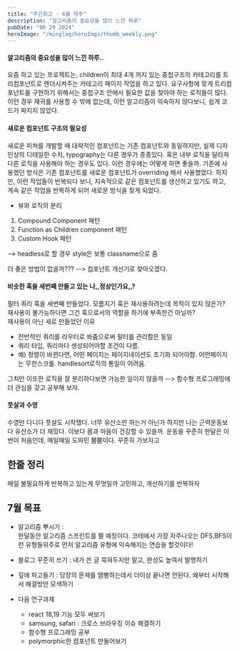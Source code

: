 ```yaml
---
title: "주간회고 - 6월 막주"
description: "알고리즘의 중요성을 많이 느낀 하루"
pubDate: "06 29 2024"
heroImage: "/minglog/heroImgs/thumb_weekly.png"
---
```


#### 알고리즘의 중요성을 많이 느낀 하루..

요즘 하고 있는 프로젝트는, children이 최대 4개 까지 있는 중첩구조의 카테고리를
트리컴포넌트로 렌더시켜주는 카테고리 페이지 작업을 하고 있다.
요구사항에 맞게 트리컴포넌트를 구현하기 위해서는 중첩구조 안에서 필요한 값을 찾아야 하는 로직들이 많다.
이런 경우 재귀를 사용할 수 밖에 없는데,
이런 알고리즘이 익숙하지 않다보니, 쉽게 코드가 짜지지 않았다.

#### 새로운 컴포넌트 구조의 필요성

새로운 피쳐를 개발할 때 대략적인 컴포넌트는 기존 컴포넌트와 동일하지만,
실제 디자인상의 디테일한 수치, typography는 다른 경우가 종종있다.
혹은 내부 로직을 달라져 다른 로직을 사용해야 하는 경우도 있다.
이런 경우에는 어떻게 하면 좋을까.
기존에 사용했던 방식은 기존 컴포넌트를 새로운 컴포넌트가 overriding 해서 사용했었다.
하지만, 이런 작업들이 반복되다 보니, 지속적으로 같은 컴포넌트를 생산하고 있기도 하고, 계속 같은 작업을
반복하게 되어 새로운 방식을 찾게 되었다.

- 뷰와 로직의 분리

1. Compound Component 패턴
2. Function as Children component 패턴
3. Custom Hook 패턴

—> headless로 할 경우 style은 보통 classname으로 줌

더 좋은 방법이 없을까???
--> 컴포넌트 개선기로 찾아오겠다.

#### 비슷한 훅을 세번째 만들고 있는 나,,정상인가요,,?

필터 쿼리 훅을 세번째 만들었다.
모름지기 훅은 재사용하려는데 목적이 있지 않은가?
재사용이 불가능하다면 그건 훅으로서의 역할을 하기에 부족한건 아닐까?
<br/>
재사용이 아닌 새로 만들었던 이유

- 전반적인 쿼리를 라우터로 쏴줌으로써 필터를 관리함은 동일
- 쿼리 타입, 쿼리마다 생성되어야할 조건이 다름.
- 예) 정렬이 바뀐다면, 어떤 페이지는 페이지네이션도 초기화 되어야함. 어떤페이지는 무한스크롤.
  handlesort로직의 통일이 어려움.

그치만 이또한 로직을 잘 분리하다보면 가능한 일이지 않을까
--> 함수형 프로그래밍에 더 관심을 갖고 공부해 보자.

#### 풋살과 수영

수영만 다니다 풋살도 시작했다. 너무 유산소만 하는거 아닌가 하지만 나는 근력운동보다 유산소가 더 재밌다.
이보다 몸과 마음이 건강할 수 있을까. 운동을 꾸준히 한달은 이번이 처음인데, 매일매일 도파민 뿜뿜이다. 꾸준히 가보자고

## 한줄 정리

매일 불필요하게 반복하고 있는게 무엇일까 고민하고, 개선하기를 반복하자

## 7월 목표

- 알고리즘 뿌시기 :  
  한달동안 알고리즘 스프린트를 뛸 예정이다.
  코테에서 가장 자주나오는 DFS,BFS이런 유형들위주로 먼저 알고리즘 유형에 익숙해지는 연습을 할것이다!
- 블로그 꾸준히 쓰기 :
  내가 쓴 글 묵혀두지만 말고, 완성도 높여서 발행하기
- 깊에 파고들기 : 당장의 문제를 땜빵하는데서 더이상 끝나면 안된다. 왜부터 시작해서 해결방안 모색하기

- 다음 연구과제
  - react 18,19 기능 모두 써보기
  - samsung, safari : 크로스 브라우징 이슈 해결하기
  - 함수형 프로그래밍 공부
  - polymorphic한 컴포넌트 만들어보기
